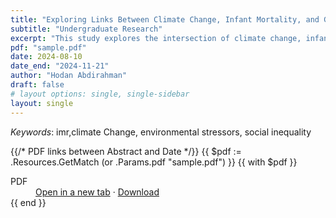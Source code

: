 ```yaml
---
title: "Exploring Links Between Climate Change, Infant Mortality, and Gender - Based Violence in the U.S."
subtitle: "Undergraduate Research"
excerpt: "This study explores the intersection of climate change, infant mortality rates (IMR), and gender - based violence in the United States, focusing on the role of environmental stressors such as CO2 emissions and various extreme weather events. Using a two - way fixed effects model, the analysis uncovers counterintuitive findings, including a negative association between CO2 emissions, most air pollutants, and IMR, potentially reflecting the indirect benefits of economic development. Conversely, NO2 exhibits a positive relationship with IMR, emphasizing its harmful impact on infant health . The study highlights income disparities as a key factor, with econom ic stability reducing IMR despite environmental risks. These findings emphasize the necessity for integrated policies that tackle environmental, social, and economic vulnerabilities to improve public health and promote gender equity in the context of clima te change"
pdf: "sample.pdf"
date: 2024-08-10
date_end: "2024-11-21"
author: "Hodan Abdirahman"
draft: false
# layout options: single, single-sidebar
layout: single
---
```

*Keywords*: imr,climate Change, environmental stressors, social inequality

{{/* PDF links between Abstract and Date */}}
{{ $pdf := .Resources.GetMatch (or .Params.pdf "sample.pdf") }}
{{ with $pdf }}
  <dt>PDF</dt>
  <dd>
    <a href="{{ .RelPermalink }}" target="_blank" rel="noopener">Open in a new tab</a> ·
    <a href="{{ .RelPermalink }}" download>Download</a>
  </dd>
{{ end }}

